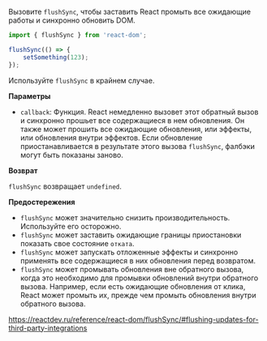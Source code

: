 Вызовите `flushSync`, чтобы заставить React промыть все ожидающие работы и синхронно обновить DOM.

```js
import { flushSync } from 'react-dom';

flushSync(() => {
    setSomething(123);
});
```

Используйте `flushSync` в крайнем случае.

**Параметры**

- `callback`: Функция. React немедленно вызовет этот обратный вызов и синхронно прошьет все содержащиеся в нем обновления. Он также может прошить все ожидающие обновления, или эффекты, или обновления внутри эффектов. Если обновление приостанавливается в результате этого вызова `flushSync`, фалбэки могут быть показаны заново.

**Возврат**

`flushSync` возвращает `undefined`.

**Предостережения**

- `flushSync` может значительно снизить производительность. Используйте его осторожно.
- `flushSync` может заставить ожидающие границы приостановки показать свое состояние `отката`.
- `flushSync` может запускать отложенные эффекты и синхронно применять все содержащиеся в них обновления перед возвратом.
- `flushSync` может промывать обновления вне обратного вызова, когда это необходимо для промывки обновлений внутри обратного вызова. Например, если есть ожидающие обновления от клика, React может промыть их, прежде чем промыть обновления внутри обратного вызова.

https://reactdev.ru/reference/react-dom/flushSync/#flushing-updates-for-third-party-integrations
